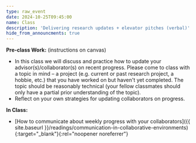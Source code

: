 ```yaml
---
type: raw_event
date: 2024-10-25T09:45:00
name: Class
description: 'Delivering research updates + elevator pitches (verbal)'
hide_from_announcments: true
---
```


**Pre-class Work:** (instructions on canvas)
* In this class we will discuss and practice how to update your advisor(s)/collaborator(s) on recent progress. Please come to class with a topic in mind – a project (e.g. current or past research project, a hobbie, etc.) that you have worked on but haven't yet completed. The topic should be reasonably technical (your fellow classmates should only have a partial prior understanding of the topic).
* Reflect on your own strategies for updating collaborators on progress.

**In Class:** 
* [How to communicate about weekly progress with your collaborators]({{ site.baseurl }}/readings/communication-in-collaborative-environments){:target="_blank"}{:rel="noopener noreferrer"}
<!-- \[[slides](https://docs.google.com/presentation/d/1o7C26CdeZwkIwqK7Rvohzng9C2OHFCW8acZTPoXMIwY/edit?usp=sharing){:target="_blank"}{:rel="noopener noreferrer"}\] -->
